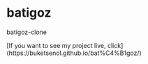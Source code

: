 # batigoz
 <p>batigoz-clone</p>
 [If you want to see my project live, click](https://buketsenol.github.io/bat%C4%B1goz/)
